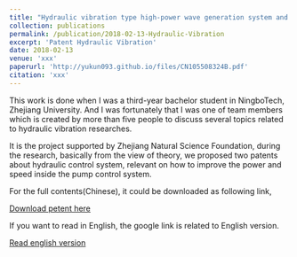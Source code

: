 ```yaml
---
title: "Hydraulic vibration type high-power wave generation system and control method thereof"
collection: publications
permalink: /publication/2018-02-13-Hydraulic-Vibration
excerpt: 'Patent Hydraulic Vibration'
date: 2018-02-13
venue: 'xxx'
paperurl: 'http://yukun093.github.io/files/CN105508324B.pdf'
citation: 'xxx' 
---
```


This work is done when I was a third-year bachelor student in NingboTech, Zhejiang University. And I was fortunately that I was one of team members which is created by more than five people to discuss several topics related to hydraulic vibration researches.

It is the project supported by Zhejiang Natural Science Foundation, during the research, basically from the view of theory, we proposed two patents about hydraulic control system, relevant on how to improve the power and speed inside the pump control system.

For the full contents(Chinese), it could be downloaded as following link,

[Download petent here](http://academicpages.github.io/files/CN105508324B.pdf)

If you want to read in English, the google link is related to English version.

[Read english version](https://patents.google.com/patent/CN105508324B/en)

